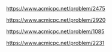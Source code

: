 https://www.acmicpc.net/problem/2475

https://www.acmicpc.net/problem/2920

https://www.acmicpc.net/problem/1085

https://www.acmicpc.net/problem/2231

